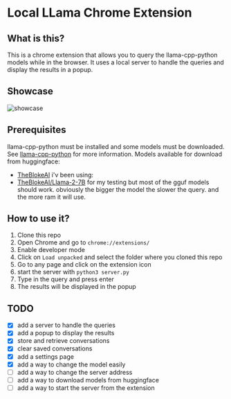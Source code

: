 # Local LLama Chrome Extension
## What is this?

This is a chrome extension that allows you to query the llama-cpp-python models while in the browser. It uses a local server to handle the queries and display the results in a popup.

## Showcase

![showcase](./screenshots/animate-use.gif)

## Prerequisites

llama-cpp-python must be installed and some models must be downloaded. See [llama-cpp-python](https://github.com/abetlen/llama-cpp-python) for more information.
Models available for download from huggingface:
- [TheBlokeAI](
https://huggingface.co/TheBloke/)
i'v been using:
- [TheBlokeAI/Llama-2-7B](https://huggingface.co/TheBloke/Llama-2-7b-Chat-GGUF)
for my testing but most of the gguf models should work.
obviously the bigger the model the slower the query. and the more ram it will use.


## How to use it?

1. Clone this repo
2. Open Chrome and go to `chrome://extensions/`
3. Enable developer mode
4. Click on `Load unpacked` and select the folder where you cloned this repo
5. Go to any page and click on the extension icon
6. start the server with `python3 server.py`
7. Type in the query and press enter
8. The results will be displayed in the popup

## TODO

- [x] add a server to handle the queries
- [x] add a popup to display the results
- [x] store and retrieve conversations
- [x] clear saved conversations
- [x] add a settings page
- [x] add a way to change the model easily
- [ ] add a way to change the server address
- [ ] add a way to download models from huggingface
- [ ] add a way to start the server from the extension